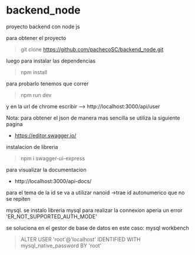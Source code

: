 # backend_node

proyecto backend con node js

para obtener el proyecto

> git clone https://github.com/pachecoSC/backend_node.git

luego para instalar las dependencias

> npm install

para probarlo tenemos que correr

> npm run dev

y en la url de chrome escribir --> http://localhost:3000/api/user

Nota: para obtener el json de manera mas sencilla se utiliza la siguiente pagina

- https://editor.swagger.io/

instalacion de libreria

> npm i swagger-ui-express

para visualizar la documentacion

- http://localhost:3000/api-docs/

para el tema de la id se va a utilizar nanoid ->trae id autonumerico que no se repiten

mysql.
se instalo libreria mysql para realizar la connexion aperia un error
'ER_NOT_SUPPORTED_AUTH_MODE'

se soluciona en el gestor de base de datos en este caso: mysql workbench

> ALTER USER 'root'@'localhost' IDENTIFIED WITH mysql_native_password BY 'root'
